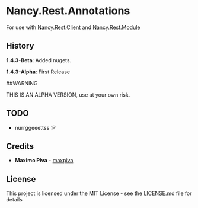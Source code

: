 # Nancy.Rest.Annotations

For use with [Nancy.Rest.Client](https://github.com/maxpiva/Nancy.Rest.Client) and [Nancy.Rest.Module](https://github.com/maxpiva/Nancy.Rest.Module)

## History

**1.4.3-Beta**: Added nugets.

**1.4.3-Alpha**: First Release

##WARNING

THIS IS AN ALPHA VERSION, use at your own risk.

## TODO

* nurrggeeettss :P

## Credits

* **Maximo Piva** - [maxpiva](https://github.com/maxpiva)

## License

This project is licensed under the MIT License - see the [LICENSE.md](LICENSE.md) file for details

